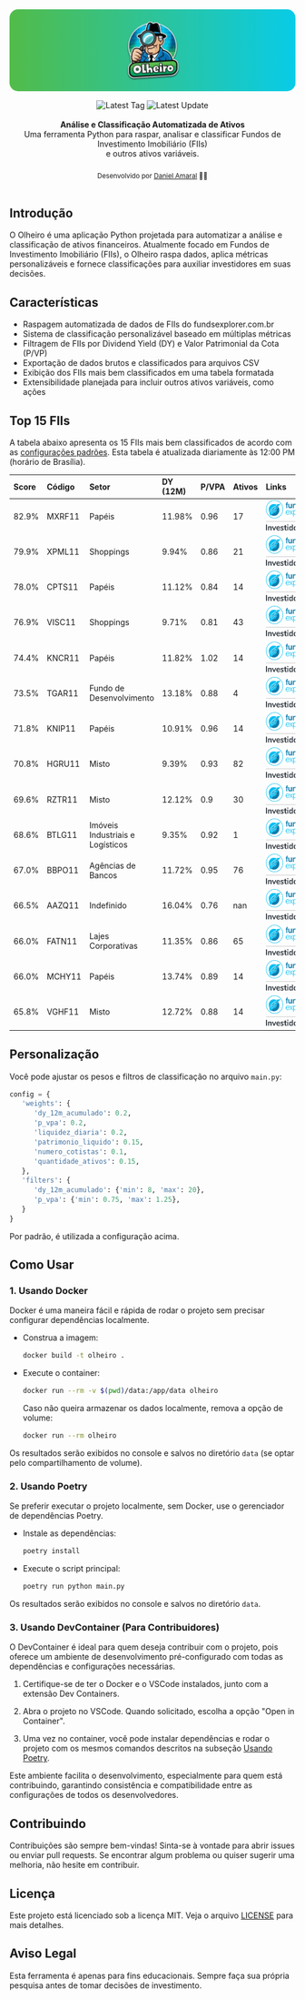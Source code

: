 <img alt="Olheiro banner" src=".github/banner.png" style="border-radius: 15px; max-width: 100%; height: auto; display: block; margin: 0 0 16px 0;"/>
<div align="center">
    <img src="https://img.shields.io/github/v/tag/damarals/olheiro?color=success&label=" alt="Latest Tag" />
    <img src="https://img.shields.io/github/last-commit/damarals/olheiro/main?path=README.md&label=%C3%BAltima%20atualiza%C3%A7%C3%A3o&color=blue" alt="Latest Update" >
</div>
<br />
<div align="center"><strong>Análise e Classificação Automatizada de Ativos</strong></div>
<div align="center">Uma ferramenta Python para raspar, analisar e classificar Fundos de Investimento Imobiliário (FIIs)<br/> e outros ativos variáveis.</div>
<br />
<div align="center">
  <sub>Desenvolvido por <a href="https://github.com/damarals">Daniel Amaral</a> 👨‍💻</sub>
</div>
<br />

## Introdução

O Olheiro é uma aplicação Python projetada para automatizar a análise e classificação de ativos financeiros. Atualmente focado em Fundos de Investimento Imobiliário (FIIs), o Olheiro raspa dados, aplica métricas personalizáveis e fornece classificações para auxiliar investidores em suas decisões.

## Características

- Raspagem automatizada de dados de FIIs do fundsexplorer.com.br
- Sistema de classificação personalizável baseado em múltiplas métricas
- Filtragem de FIIs por Dividend Yield (DY) e Valor Patrimonial da Cota (P/VP)
- Exportação de dados brutos e classificados para arquivos CSV
- Exibição dos FIIs mais bem classificados em uma tabela formatada
- Extensibilidade planejada para incluir outros ativos variáveis, como ações

## Top 15 FIIs

A tabela abaixo apresenta os 15 FIIs mais bem classificados de acordo com as [configurações padrões](#personalização). Esta tabela é atualizada diariamente às 12:00 PM (horário de Brasília).

| Score   | Código   | Setor                            | DY (12M)   | P/VPA   | Ativos   | Links                                                                                                                                                                                                                                                                                                                                                                                                                                                                                                                                                                                             |
|:--------|:---------|:---------------------------------|:-----------|:--------|:---------|:--------------------------------------------------------------------------------------------------------------------------------------------------------------------------------------------------------------------------------------------------------------------------------------------------------------------------------------------------------------------------------------------------------------------------------------------------------------------------------------------------------------------------------------------------------------------------------------------------|
| 82.9%   | MXRF11   | Papéis                           | 11.98%     | 0.96    | 17       | <div style="display:flex;flex-direction:column;align-items:center;justify-content:center;gap:2px;"><a href="https://www.fundsexplorer.com.br/funds/mxrf11" target="_blank"><img src="https://raw.githubusercontent.com/damarals/olheiro/main/.github/fundsexplorer-logo.png" alt="Fundsexplorer" height="32"></a><div style="width:80px;height:1px;background-color:#ccc;"></div><a href="https://www.investidor10.com.br/fiis/mxrf11" target="_blank"><img src="https://raw.githubusercontent.com/damarals/olheiro/main/.github/investidor10-logo.png" alt="Investidor10" height="12"></a></div> |
| 79.9%   | XPML11   | Shoppings                        | 9.94%      | 0.86    | 21       | <div style="display:flex;flex-direction:column;align-items:center;justify-content:center;gap:2px;"><a href="https://www.fundsexplorer.com.br/funds/xpml11" target="_blank"><img src="https://raw.githubusercontent.com/damarals/olheiro/main/.github/fundsexplorer-logo.png" alt="Fundsexplorer" height="32"></a><div style="width:80px;height:1px;background-color:#ccc;"></div><a href="https://www.investidor10.com.br/fiis/xpml11" target="_blank"><img src="https://raw.githubusercontent.com/damarals/olheiro/main/.github/investidor10-logo.png" alt="Investidor10" height="12"></a></div> |
| 78.0%   | CPTS11   | Papéis                           | 11.12%     | 0.84    | 14       | <div style="display:flex;flex-direction:column;align-items:center;justify-content:center;gap:2px;"><a href="https://www.fundsexplorer.com.br/funds/cpts11" target="_blank"><img src="https://raw.githubusercontent.com/damarals/olheiro/main/.github/fundsexplorer-logo.png" alt="Fundsexplorer" height="32"></a><div style="width:80px;height:1px;background-color:#ccc;"></div><a href="https://www.investidor10.com.br/fiis/cpts11" target="_blank"><img src="https://raw.githubusercontent.com/damarals/olheiro/main/.github/investidor10-logo.png" alt="Investidor10" height="12"></a></div> |
| 76.9%   | VISC11   | Shoppings                        | 9.71%      | 0.81    | 43       | <div style="display:flex;flex-direction:column;align-items:center;justify-content:center;gap:2px;"><a href="https://www.fundsexplorer.com.br/funds/visc11" target="_blank"><img src="https://raw.githubusercontent.com/damarals/olheiro/main/.github/fundsexplorer-logo.png" alt="Fundsexplorer" height="32"></a><div style="width:80px;height:1px;background-color:#ccc;"></div><a href="https://www.investidor10.com.br/fiis/visc11" target="_blank"><img src="https://raw.githubusercontent.com/damarals/olheiro/main/.github/investidor10-logo.png" alt="Investidor10" height="12"></a></div> |
| 74.4%   | KNCR11   | Papéis                           | 11.82%     | 1.02    | 14       | <div style="display:flex;flex-direction:column;align-items:center;justify-content:center;gap:2px;"><a href="https://www.fundsexplorer.com.br/funds/kncr11" target="_blank"><img src="https://raw.githubusercontent.com/damarals/olheiro/main/.github/fundsexplorer-logo.png" alt="Fundsexplorer" height="32"></a><div style="width:80px;height:1px;background-color:#ccc;"></div><a href="https://www.investidor10.com.br/fiis/kncr11" target="_blank"><img src="https://raw.githubusercontent.com/damarals/olheiro/main/.github/investidor10-logo.png" alt="Investidor10" height="12"></a></div> |
| 73.5%   | TGAR11   | Fundo de Desenvolvimento         | 13.18%     | 0.88    | 4        | <div style="display:flex;flex-direction:column;align-items:center;justify-content:center;gap:2px;"><a href="https://www.fundsexplorer.com.br/funds/tgar11" target="_blank"><img src="https://raw.githubusercontent.com/damarals/olheiro/main/.github/fundsexplorer-logo.png" alt="Fundsexplorer" height="32"></a><div style="width:80px;height:1px;background-color:#ccc;"></div><a href="https://www.investidor10.com.br/fiis/tgar11" target="_blank"><img src="https://raw.githubusercontent.com/damarals/olheiro/main/.github/investidor10-logo.png" alt="Investidor10" height="12"></a></div> |
| 71.8%   | KNIP11   | Papéis                           | 10.91%     | 0.96    | 14       | <div style="display:flex;flex-direction:column;align-items:center;justify-content:center;gap:2px;"><a href="https://www.fundsexplorer.com.br/funds/knip11" target="_blank"><img src="https://raw.githubusercontent.com/damarals/olheiro/main/.github/fundsexplorer-logo.png" alt="Fundsexplorer" height="32"></a><div style="width:80px;height:1px;background-color:#ccc;"></div><a href="https://www.investidor10.com.br/fiis/knip11" target="_blank"><img src="https://raw.githubusercontent.com/damarals/olheiro/main/.github/investidor10-logo.png" alt="Investidor10" height="12"></a></div> |
| 70.8%   | HGRU11   | Misto                            | 9.39%      | 0.93    | 82       | <div style="display:flex;flex-direction:column;align-items:center;justify-content:center;gap:2px;"><a href="https://www.fundsexplorer.com.br/funds/hgru11" target="_blank"><img src="https://raw.githubusercontent.com/damarals/olheiro/main/.github/fundsexplorer-logo.png" alt="Fundsexplorer" height="32"></a><div style="width:80px;height:1px;background-color:#ccc;"></div><a href="https://www.investidor10.com.br/fiis/hgru11" target="_blank"><img src="https://raw.githubusercontent.com/damarals/olheiro/main/.github/investidor10-logo.png" alt="Investidor10" height="12"></a></div> |
| 69.6%   | RZTR11   | Misto                            | 12.12%     | 0.9     | 30       | <div style="display:flex;flex-direction:column;align-items:center;justify-content:center;gap:2px;"><a href="https://www.fundsexplorer.com.br/funds/rztr11" target="_blank"><img src="https://raw.githubusercontent.com/damarals/olheiro/main/.github/fundsexplorer-logo.png" alt="Fundsexplorer" height="32"></a><div style="width:80px;height:1px;background-color:#ccc;"></div><a href="https://www.investidor10.com.br/fiis/rztr11" target="_blank"><img src="https://raw.githubusercontent.com/damarals/olheiro/main/.github/investidor10-logo.png" alt="Investidor10" height="12"></a></div> |
| 68.6%   | BTLG11   | Imóveis Industriais e Logísticos | 9.35%      | 0.92    | 1        | <div style="display:flex;flex-direction:column;align-items:center;justify-content:center;gap:2px;"><a href="https://www.fundsexplorer.com.br/funds/btlg11" target="_blank"><img src="https://raw.githubusercontent.com/damarals/olheiro/main/.github/fundsexplorer-logo.png" alt="Fundsexplorer" height="32"></a><div style="width:80px;height:1px;background-color:#ccc;"></div><a href="https://www.investidor10.com.br/fiis/btlg11" target="_blank"><img src="https://raw.githubusercontent.com/damarals/olheiro/main/.github/investidor10-logo.png" alt="Investidor10" height="12"></a></div> |
| 67.0%   | BBPO11   | Agências de Bancos               | 11.72%     | 0.95    | 76       | <div style="display:flex;flex-direction:column;align-items:center;justify-content:center;gap:2px;"><a href="https://www.fundsexplorer.com.br/funds/bbpo11" target="_blank"><img src="https://raw.githubusercontent.com/damarals/olheiro/main/.github/fundsexplorer-logo.png" alt="Fundsexplorer" height="32"></a><div style="width:80px;height:1px;background-color:#ccc;"></div><a href="https://www.investidor10.com.br/fiis/bbpo11" target="_blank"><img src="https://raw.githubusercontent.com/damarals/olheiro/main/.github/investidor10-logo.png" alt="Investidor10" height="12"></a></div> |
| 66.5%   | AAZQ11   | Indefinido                       | 16.04%     | 0.76    | nan      | <div style="display:flex;flex-direction:column;align-items:center;justify-content:center;gap:2px;"><a href="https://www.fundsexplorer.com.br/funds/aazq11" target="_blank"><img src="https://raw.githubusercontent.com/damarals/olheiro/main/.github/fundsexplorer-logo.png" alt="Fundsexplorer" height="32"></a><div style="width:80px;height:1px;background-color:#ccc;"></div><a href="https://www.investidor10.com.br/fiis/aazq11" target="_blank"><img src="https://raw.githubusercontent.com/damarals/olheiro/main/.github/investidor10-logo.png" alt="Investidor10" height="12"></a></div> |
| 66.0%   | FATN11   | Lajes Corporativas               | 11.35%     | 0.86    | 65       | <div style="display:flex;flex-direction:column;align-items:center;justify-content:center;gap:2px;"><a href="https://www.fundsexplorer.com.br/funds/fatn11" target="_blank"><img src="https://raw.githubusercontent.com/damarals/olheiro/main/.github/fundsexplorer-logo.png" alt="Fundsexplorer" height="32"></a><div style="width:80px;height:1px;background-color:#ccc;"></div><a href="https://www.investidor10.com.br/fiis/fatn11" target="_blank"><img src="https://raw.githubusercontent.com/damarals/olheiro/main/.github/investidor10-logo.png" alt="Investidor10" height="12"></a></div> |
| 66.0%   | MCHY11   | Papéis                           | 13.74%     | 0.89    | 14       | <div style="display:flex;flex-direction:column;align-items:center;justify-content:center;gap:2px;"><a href="https://www.fundsexplorer.com.br/funds/mchy11" target="_blank"><img src="https://raw.githubusercontent.com/damarals/olheiro/main/.github/fundsexplorer-logo.png" alt="Fundsexplorer" height="32"></a><div style="width:80px;height:1px;background-color:#ccc;"></div><a href="https://www.investidor10.com.br/fiis/mchy11" target="_blank"><img src="https://raw.githubusercontent.com/damarals/olheiro/main/.github/investidor10-logo.png" alt="Investidor10" height="12"></a></div> |
| 65.8%   | VGHF11   | Misto                            | 12.72%     | 0.88    | 14       | <div style="display:flex;flex-direction:column;align-items:center;justify-content:center;gap:2px;"><a href="https://www.fundsexplorer.com.br/funds/vghf11" target="_blank"><img src="https://raw.githubusercontent.com/damarals/olheiro/main/.github/fundsexplorer-logo.png" alt="Fundsexplorer" height="32"></a><div style="width:80px;height:1px;background-color:#ccc;"></div><a href="https://www.investidor10.com.br/fiis/vghf11" target="_blank"><img src="https://raw.githubusercontent.com/damarals/olheiro/main/.github/investidor10-logo.png" alt="Investidor10" height="12"></a></div> |

## Personalização

Você pode ajustar os pesos e filtros de classificação no arquivo `main.py`:

```python
config = {
   'weights': {
      'dy_12m_acumulado': 0.2,
      'p_vpa': 0.2,
      'liquidez_diaria': 0.2,
      'patrimonio_liquido': 0.15,
      'numero_cotistas': 0.1,
      'quantidade_ativos': 0.15,
   },
   'filters': {
      'dy_12m_acumulado': {'min': 8, 'max': 20},
      'p_vpa': {'min': 0.75, 'max': 1.25},
   }
}
```

Por padrão, é utilizada a configuração acima.

## Como Usar

### 1. Usando Docker
Docker é uma maneira fácil e rápida de rodar o projeto sem precisar configurar dependências localmente.

   - Construa a imagem:
      ```bash
      docker build -t olheiro .
      ```

   - Execute o container:
      ```bash
      docker run --rm -v $(pwd)/data:/app/data olheiro
      ```
      Caso não queira armazenar os dados localmente, remova a opção de volume:
      ```bash
      docker run --rm olheiro
      ```

   Os resultados serão exibidos no console e salvos no diretório `data` (se optar pelo compartilhamento de volume). 

### 2. Usando Poetry
Se preferir executar o projeto localmente, sem Docker, use o gerenciador de dependências Poetry.

   - Instale as dependências:
      ```bash
      poetry install
      ```

   - Execute o script principal:
      ```bash
      poetry run python main.py
      ```

   Os resultados serão exibidos no console e salvos no diretório `data`.

### 3. Usando DevContainer (Para Contribuidores)
O DevContainer é ideal para quem deseja contribuir com o projeto, pois oferece um ambiente de desenvolvimento pré-configurado com todas as dependências e configurações necessárias.

1. Certifique-se de ter o Docker e o VSCode instalados, junto com a extensão Dev Containers.

2. Abra o projeto no VSCode. Quando solicitado, escolha a opção "Open in Container".

3. Uma vez no container, você pode instalar dependências e rodar o projeto com os mesmos comandos descritos na subseção [Usando Poetry](#2-usando-poetry).

Este ambiente facilita o desenvolvimento, especialmente para quem está contribuindo, garantindo consistência e compatibilidade entre as configurações de todos os desenvolvedores.

## Contribuindo

Contribuições são sempre bem-vindas! Sinta-se à vontade para abrir issues ou enviar pull requests. Se encontrar algum problema ou quiser sugerir uma melhoria, não hesite em contribuir.

## Licença

Este projeto está licenciado sob a licença MIT. Veja o arquivo [LICENSE](LICENSE) para mais detalhes.

## Aviso Legal

Esta ferramenta é apenas para fins educacionais. Sempre faça sua própria pesquisa antes de tomar decisões de investimento.